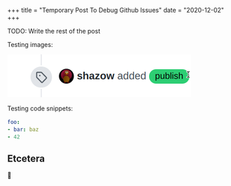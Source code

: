 +++
title = "Temporary Post To Debug Github Issues"
date = "2020-12-02"
+++

TODO: Write the rest of the post

Testing images:

![image](100681099-008c0800-3341-11eb-9dde-d415a57a92ef.png)

Testing code snippets:

```yaml
foo:
- bar: baz
- 42
```

## Etcetera

🍮
